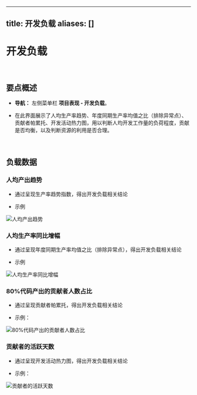 
---
title: 开发负载
aliases: []
---

# 开发负载

<br />

## 要点概述

-   **导航：** 左侧菜单栏 **项目表现 - 开发负载**。

-   在此界面展示了人均生产率趋势、年度同期生产率均值之比（排除异常点）、贡献者帕累托、开发活动热力图，用以判断人均开发工作量的负荷程度，贡献是否均衡，以及判断资源的利用是否合理。

<br />

## 负载数据

### 人均产出趋势

-   通过呈现生产率趋势指数，得出开发负载相关结论

-   示例

![人均产出趋势](https://release-note.oss-cn-hongkong.aliyuncs.com/2022_v2/209_development_load_01.png)


### 人均生产率同比增幅

-   通过呈现年度同期生产率均值之比（排除异常点），得出开发负载相关结论

-   示例

![人均生产率同比增幅](https://release-note.oss-cn-hongkong.aliyuncs.com/2022_v2/210_development_load_02.png)


### 80%代码产出的贡献者人数占比

-   通过呈现贡献者帕累托，得出开发负载相关结论

-   示例：

![80%代码产出的贡献者人数占比](https://release-note.oss-cn-hongkong.aliyuncs.com/2022_v2/211_development_load_03.png)


### 贡献者的活跃天数

-   通过呈现开发活动热力图，得出开发负载相关结论

-   示例：

![贡献者的活跃天数](https://release-note.oss-cn-hongkong.aliyuncs.com/2022_v2/212_development_load_04.png)

<br />
